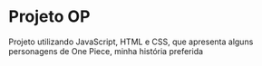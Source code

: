 # Projeto OP
Projeto utilizando JavaScript, HTML e CSS, que apresenta alguns personagens de One Piece, minha história preferida
